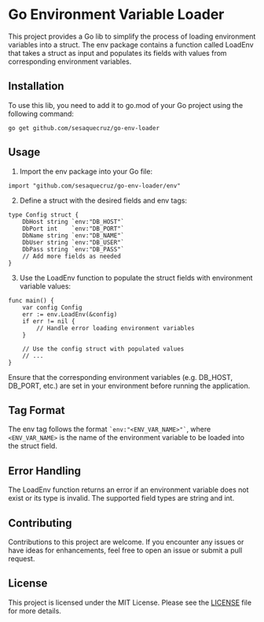 # Go Environment Variable Loader

This project provides a Go lib to simplify the process of loading environment variables into a struct. The env package contains a function called LoadEnv that takes a struct as input and populates its fields with values from corresponding environment variables.

## Installation

To use this lib, you need to add it to go.mod of your Go project using the following command:

```
go get github.com/sesaquecruz/go-env-loader
```

## Usage

1. Import the env package into your Go file:

```
import "github.com/sesaquecruz/go-env-loader/env"
```

2. Define a struct with the desired fields and env tags:

```
type Config struct {
    DbHost string `env:"DB_HOST"`
	DbPort int    `env:"DB_PORT"`
	DbName string `env:"DB_NAME"`
	DbUser string `env:"DB_USER"`
	DbPass string `env:"DB_PASS"`
    // Add more fields as needed
}
```

3. Use the LoadEnv function to populate the struct fields with environment variable values:

```
func main() {
    var config Config
    err := env.LoadEnv(&config)
    if err != nil {
        // Handle error loading environment variables
    }

    // Use the config struct with populated values
    // ...
}
```

Ensure that the corresponding environment variables (e.g. DB_HOST, DB_PORT, etc.) are set in your environment before running the application.

## Tag Format

The env tag follows the format ``` `env:"<ENV_VAR_NAME>"` ```, where `<ENV_VAR_NAME>` is the name of the environment variable to be loaded into the struct field.

## Error Handling

The LoadEnv function returns an error if an environment variable does not exist or its type is invalid. The supported field types are string and int.

## Contributing

Contributions to this project are welcome. If you encounter any issues or have ideas for enhancements, feel free to open an issue or submit a pull request.

## License
This project is licensed under the MIT License. Please see the [LICENSE](./LICENSE) file for more details.
